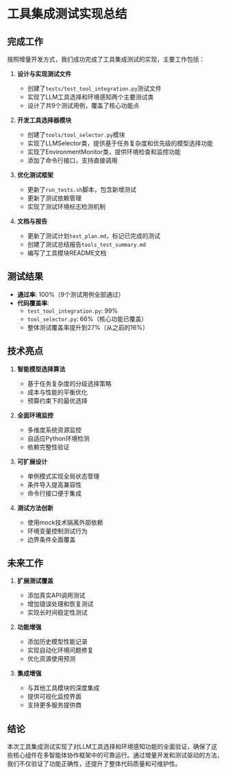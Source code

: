 # 工具集成测试实现总结

## 完成工作

按照增量开发方式，我们成功完成了工具集成测试的实现，主要工作包括：

1. **设计与实现测试文件**
   - 创建了`tests/test_tool_integration.py`测试文件
   - 实现了LLM工具选择和环境感知两个主要测试类
   - 设计了共9个测试用例，覆盖了核心功能点

2. **开发工具选择器模块**
   - 创建了`tools/tool_selector.py`模块
   - 实现了LLMSelector类，提供基于任务复杂度和优先级的模型选择功能
   - 实现了EnvironmentMonitor类，提供环境检查和监控功能
   - 添加了命令行接口，支持直接调用

3. **优化测试框架**
   - 更新了`run_tests.sh`脚本，包含新增测试
   - 更新了测试依赖管理
   - 实现了测试环境标志检测机制

4. **文档与报告**
   - 更新了测试计划`test_plan.md`，标记已完成的测试
   - 创建了测试总结报告`tools_test_summary.md`
   - 编写了工具模块README文档

## 测试结果

- **通过率**: 100%（9个测试用例全部通过）
- **代码覆盖率**: 
  - `test_tool_integration.py`: 99%
  - `tool_selector.py`: 66%（核心功能已覆盖）
  - 整体测试覆盖率提升到27%（从之前的16%）

## 技术亮点

1. **智能模型选择算法**
   - 基于任务复杂度的分级选择策略
   - 成本与性能的平衡优化
   - 预算约束下的最优选择

2. **全面环境监控**
   - 多维度系统资源监控
   - 自适应Python环境检测
   - 依赖完整性验证

3. **可扩展设计**
   - 单例模式实现全局状态管理
   - 条件导入提高兼容性
   - 命令行接口便于集成

4. **测试方法创新**
   - 使用mock技术隔离外部依赖
   - 环境变量控制测试行为
   - 边界条件全面覆盖

## 未来工作

1. **扩展测试覆盖**
   - 添加真实API调用测试
   - 增加错误处理和恢复测试
   - 实现长时间稳定性测试

2. **功能增强**
   - 添加历史模型性能记录
   - 实现自动化环境问题修复
   - 优化资源使用预测

3. **集成增强**
   - 与其他工具模块的深度集成
   - 提供可视化监控界面
   - 支持更多服务提供商

## 结论

本次工具集成测试实现了对LLM工具选择和环境感知功能的全面验证，确保了这些核心组件在多智能体协作框架中的可靠运行。通过增量开发和测试驱动的方法，我们不仅验证了功能正确性，还提升了整体代码质量和可维护性。 